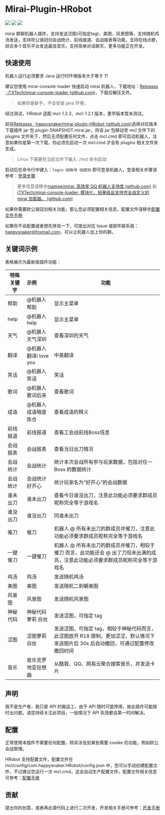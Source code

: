 # Mirai-Plugin-HRobot

![](https://github.com/ShrBox/ACGPro/workflows/Java%20CI%20with%20Gradle/badge.svg)  ![](https://img.shields.io/badge/Author-Happysnaker-green.svg)  ![](https://img.shields.io/badge/Name-HRobot-green.svg)

mirai 群聊机器人插件，支持发送涩图(可指定tag)、美图、风景图等，支持随机鸡汤发送，支持坎公骑冠剑会战统计、前线报道、会战报表等功能，支持在线点歌，综合多个音乐平台发送最佳音乐，支持简单对话聊天，更多功能正在开发。

## 快速使用

机器人运行必须要求 Java 运行时环境版本大于等于 11

建议您使用 mirai-console-loader 快速启动 mirai 机器人，下载地址：[Releases · iTXTech/mirai-console-loader (github.com)](https://github.com/iTXTech/mirai-console-loader/releases)，下载后解压文件。

> 如果你是新手，不会安装 java 环境，

经过测试，HRobot 适配 mcl-1.2.2、mcl-1.2.1 版本，更早版本暂未测试。

前往[Releases · happysnaker/mirai-plugin-HRobot (github.com)](https://github.com/happysnaker/mirai-plugin-HRobot/releases)选择对应版本下载插件 jar 包 plugin-SNAPSHOT.mirai.jar，将该 jar 包移动至 mcl 文件下的 plugins 文件夹下，然后无须配置任何文件，点击 mcl.cmd 即可启动机器人，注意如果你是第一次下载，你必须先启动一次 mcl.cmd 才会有 plugins 相关文件夹生成。

> Linux 下需要在当前文件下输入 ./mcl 命令启动.

启动后在命令行中键入：`login QQ账号 QQ密码` 即可登录机器人，登录相关步骤请参考：[登录步骤](./STEP.md)

> 更多信息请移步[mamoe/mirai: 高效率 QQ 机器人支持库 (github.com)](https://github.com/mamoe/mirai) 和  [iTXTech/mirai-console-loader: 模块化、轻量级且支持完全自定义的 mirai 加载器。 (github.com)](https://github.com/iTXTech/mirai-console-loader)

如果你需要砍公骑冠剑相关功能，那么您必须配置相关信息，配置文件请移步[配置文件手册](https://github.com/happysnaker/mirai-plugin-HRobot/blob/master/CONFIG.md)

如果你不会配置或者想先体验一下，可提出对应 Issue 或邮件联系我：happysnaker@foxmail.com，可以让机器人加上你的群。

## 关键词示例

表格展示为最新版插件功能：

| 特殊关键字 | 示例                   | 功能                                                         |
| ---------- | :--------------------- | ------------------------------------------------------------ |
| 帮助       | @机器人 帮助           | 显示主菜单                                                   |
| help       | @机器人 help           | 显示主菜单                                                   |
| 天气       | @机器人 天气深圳       | 查看深圳的天气                                               |
| 翻译       | @机器人 翻译i love you | 中英翻译                                                     |
| 笑话       | @机器人 笑话           | 笑话                                                         |
| 歌词       | @机器人 歌词后来       | 查看歌词                                                     |
| 成语       | @机器人 成语暗度陈仓   | 查看成语的释义                                               |
| 前线报道   | 前线报道               | 查看工会战前线Boss信息                                       |
| 会战报表   | 会战报表               | 查看当日出刀情况                                             |
| 会战统计   | 会战统计               | 统计本次会战所有参与玩家数据，包括对任一 Boss 的数据统计     |
| 会战统计   | 会战统计好开心         | 统计玩家名为“好开心”的会战数据                               |
| 谁未出刀   | 谁未出刀               | 查看今日谁没出刀，注意此功能必须要求群成员昵称完全等于游戏名 |
| 谁没出刀   | 谁没出刀               | 同谁未出刀                                                   |
| 催刀       | 催刀                   | 机器人 @ 所有未出刀的群成员并催刀，注意此功能必须要求群成员昵称完全等于游戏名 |
| 一键催刀   | 一键催刀               | 机器人 @ 所有未出刀的群成员并催刀，相较于 催刀 而言，此功能还会 @ 出了刀但未出满的成员，注意此功能必须要求群成员昵称完全等于游戏名 |
| 鸡汤       | 鸡汤                   | 发送随机鸡汤                                                 |
| 美图       | 美图                   | 发送随机二刺螈美图                                           |
| 风景图     | 风景图                 | 发送随机风景图                                               |
| 神秘代码   | 神秘代码萝莉 白丝      | 发送涩图，可指定 tag                                         |
| 涩图       | 涩图萝莉 白丝          | 发送涩图，可指定 tag，相较于神秘代码而言，此涩图放开 R18 限制，更加涩涩，默认情况下发送图片后 30s 后自动撤回，可通过配置修改撤回时间 |
| 音乐       | 音乐克罗地亚狂想曲     | 从酷我、QQ、网易云聚合搜索音乐，并发送卡片                   |

## 声明

我不是生产者，我只是 API 的搬运工，由于 API 随时可能停用，故此插件可能随时出问题，请您持续关注此项目，一般情况下 API 失效都会第一时间解决。

## 配置

正常使用本插件不需要任何配置，除非涉及到某些需要 cooike 的功能，例如砍公会战管理。

HRobot 支持配置文件，配置文件在 mcl/config/com.happysnaker.HRobot/config.json 中，您可以手动创建配置文件，不过建议您运行一次 mcl.cmd，这会自动生产配置文件，配置文件相关信息可参考：[配置手册](https://github.com/happysnaker/mirai-plugin-HRobot/blob/master/CONFIG.md)

## 贡献

提出你的创意，或者再此源代码上进行二次开发，开发相关手册可参考：[开发手册](https://github.com/happysnaker/mirai-plugin-HRobot/blob/master/DEV.md)

